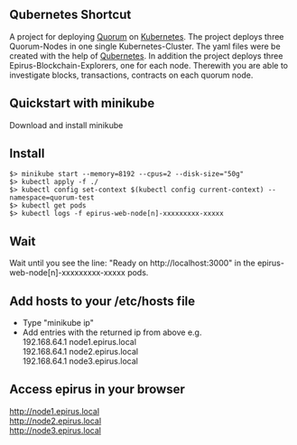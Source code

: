 ## Qubernetes Shortcut
A project for deploying [Quorum](https://github.com/jpmorganchase/quorum) on [Kubernetes](https://github.com/kubernetes/kubernetes).
The project deploys three Quorum-Nodes in one single Kubernetes-Cluster. The yaml files were be created with the help of [Qubernetes](https://github.com/jpmorganchase/qubernetes). In addition the project deploys three Epirus-Blockchain-Explorers, one for each node. Therewith you are able to investigate blocks, transactions, contracts on each quorum node.

## Quickstart with minikube
Download and install minikube

## Install
```shell
$> minikube start --memory=8192 --cpus=2 --disk-size="50g"
$> kubectl apply -f ./
$> kubectl config set-context $(kubectl config current-context) --namespace=quorum-test
$> kubectl get pods
$> kubectl logs -f epirus-web-node[n]-xxxxxxxxx-xxxxx
```

## Wait
Wait until you see the line: "Ready on http://localhost:3000" in the epirus-web-node[n]-xxxxxxxxx-xxxxx pods.

## Add hosts to your /etc/hosts file
* Type "minikube ip"
* Add entries with the returned ip from above e.g.  
192.168.64.1		node1.epirus.local  
192.168.64.1		node2.epirus.local  
192.168.64.1		node3.epirus.local  

## Access epirus in your browser
http://node1.epirus.local  
http://node2.epirus.local  
http://node3.epirus.local  